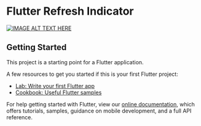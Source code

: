 # Flutter Refresh Indicator

[![IMAGE ALT TEXT HERE](https://i.ytimg.com/vi/BfyZzwhk68E/maxresdefault.jpg)](https://www.youtube.com/watch?v=BfyZzwhk68E)

## Getting Started

This project is a starting point for a Flutter application.

A few resources to get you started if this is your first Flutter project:

- [Lab: Write your first Flutter app](https://flutter.dev/docs/get-started/codelab)
- [Cookbook: Useful Flutter samples](https://flutter.dev/docs/cookbook)

For help getting started with Flutter, view our
[online documentation](https://flutter.dev/docs), which offers tutorials,
samples, guidance on mobile development, and a full API reference.
